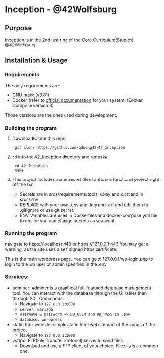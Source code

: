 #  Inception - @42Wolfsburg

## Purpose

Inception is in the 2nd last ring of the Core Curriculum(Studies) @42Wolfsburg.

## Installation & Usage

### Requirements
The only requirements are:
- GNU make (v3.81)
- Docker (refer to [official documentation](https://docs.docker.com/engine/install/) for your system. (Docker Compose version 3)

Those versions are the ones used during development.

### Building the program

1. Download/Clone this repo

        git clone https://github.com/qduong42/42_Inception
2. `cd` into the 42_Inception directory and run `make`

        cd 42_Inception
        make
3. This project includes some secret files to show a functional project right off the bat.
   - Secrets are in srcs/requirements/tools: x.key and x.crt and in srcs/.env
   - REPLACE with your own .env and .key and .crt and add them to .gitignore or use git secret.
   - ENV Variables are used in Dockerfiles and docker-compose.yml file to ensure you can change secrets as you want.

### Running the program

navigate to https://localhost:443 or https://127.0.0.1:443 You may get a warning, as the site uses a self signed https certificate.

This is the main wordpress page. You can go to 127.0.0.1/wp-login.php to login to the wp user or admin specified in the .env

### Services:
- adminer: Adminer is a graphical full-featured database management tool. You can interact with the database through the UI rather than through SQL Commands.
  - Navigate to `127.0.0.1:8080`
  - `server: mariadb`
  - `username & password => DB_USER and DB_PASS in .env`
  - `database: wordpress`
- static html website: simple static html website part of the bonus of the project
  - Navigate to `127.0.0.1:3000`
- vsftpd: FTP(File Transfer Protocol) server to send files
  - Download and use a FTP client of your choice. Filezilla is a common one.

